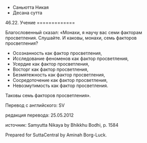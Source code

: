 









* Саньютта Никая
* Десана сутта


46\.22\. Учение
\=\=\=\=\=\=\=\=\=\=\=\=\=



Благословенный сказал: «Монахи, я научу вас семи факторам просветления\. Слушайте\. И каковы, монахи, семь факторов просветления?


* Осознанность как фактор просветления,
* Исследование феноменов как фактор просветления,
* Усердие как фактор просветления,
* Восторг как фактор просветления,
* Безмятежность как фактор просветления,
* Сосредоточение как фактор просветления,
* Невозмутимость как фактор просветления\.


Таковы семь факторов просветления»\.



Перевод с английского: SV


редакция перевода: 25\.05\.2012


источник: Samyutta Nikaya by Bhikkhu Bodhi, p\. 1584


Prepared for SuttaCentral by Aminah Borg\-Luck\.






